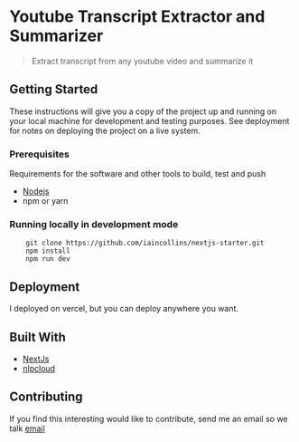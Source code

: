 # Youtube Transcript Extractor and Summarizer

> Extract transcript from any youtube video and summarize it

## Getting Started

These instructions will give you a copy of the project up and running on
your local machine for development and testing purposes. See deployment
for notes on deploying the project on a live system.

### Prerequisites

Requirements for the software and other tools to build, test and push

- [Nodejs](https://nodejs.org/en)
- npm or yarn

### Running locally in development mode

```
    git clone https://github.com/iaincollins/nextjs-starter.git
    npm install
    npm run dev
```

## Deployment

I deployed on vercel, but you can deploy anywhere you want.

## Built With

- [NextJs](https://nextjs.org/)
- [nlpcloud](https://nlpcloud.com/)

## Contributing

If you find this interesting would like to contribute, send me an email so we talk [email](richardarthur228@gmail.com)
